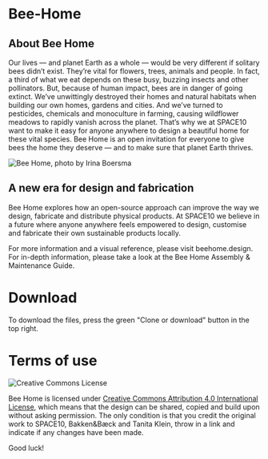 # Bee-Home
## About Bee Home

Our lives — and planet Earth as a whole — would be very different if solitary bees didn’t exist. They’re vital for flowers, trees, animals and people. In fact, a third of what we eat depends on these busy, buzzing insects and other pollinators.
But, because of human impact, bees are in danger of going extinct. We’ve unwittingly destroyed their homes and natural habitats when building our own homes, gardens and cities. And we’ve turned to pesticides, chemicals and monoculture in farming, causing wildflower meadows to rapidly vanish across the planet.
That’s why we at SPACE10 want to make it easy for anyone anywhere to design a beautiful home for these vital species. Bee Home is an open invitation for everyone to give bees the home they deserve — and to make sure that planet Earth thrives.

![Bee Home, photo by Irina Boersma](https://github.com/space10-community/Bee-Home/raw/SPACE10-Bee_Home_Photo_by_Irina_Boersma_03.jpg)

## A new era for design and fabrication

Bee Home explores how an open-source approach can improve the way we design, fabricate and distribute physical products. At SPACE10 we believe in a future where anyone anywhere feels empowered to design, customise and fabricate their own sustainable products locally.

For more information and a visual reference, please visit beehome.design. For in-depth information, please take a look at the Bee Home Assembly & Maintenance Guide.

# Download

To download the files, press the green "Clone or download" button in the top right.


# Terms of use

![Creative Commons License](https://i.creativecommons.org/l/by/4.0/88x31.png)

Bee Home is licensed under [Creative Commons Attribution 4.0 International License](https://creativecommons.org/licenses/by/4.0/), which means that the design can be shared, copied and build upon without asking permission. The only condition is that you credit the original work to SPACE10, Bakken&Bæck and Tanita Klein, throw in a link and indicate if any changes have been made.

Good luck!

